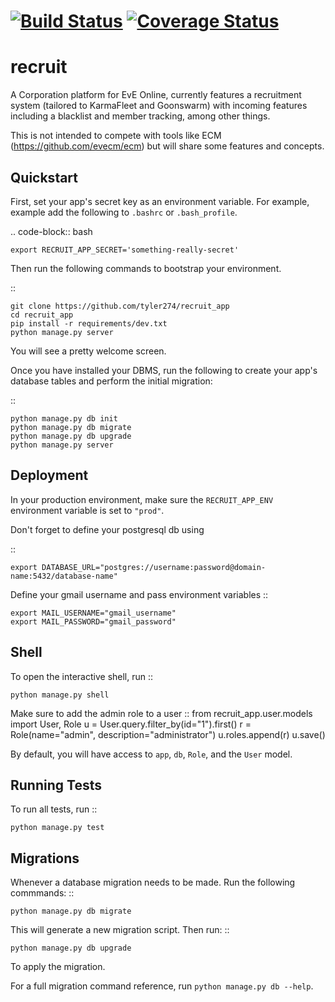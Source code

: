 [![Build Status](https://travis-ci.org/tyler274/Recruitment-App.svg?branch=master)](https://travis-ci.org/tyler274/Recruitment-App)
[![Coverage Status](https://coveralls.io/repos/tyler274/Recruitment-App/badge.svg?branch=master&service=github)](https://coveralls.io/github/tyler274/Recruitment-App?branch=master)
===============================
recruit
===============================

A Corporation platform for EvE Online, currently features a recruitment system (tailored to KarmaFleet and Goonswarm) with incoming features including a blacklist and member tracking, among other things.

This is not intended to compete with tools like ECM (https://github.com/evecm/ecm) but will share some features and concepts. 


Quickstart
----------

First, set your app's secret key as an environment variable. For example, example add the following to ``.bashrc`` or ``.bash_profile``.

.. code-block:: bash

    export RECRUIT_APP_SECRET='something-really-secret'


Then run the following commands to bootstrap your environment.


::

    git clone https://github.com/tyler274/recruit_app
    cd recruit_app
    pip install -r requirements/dev.txt
    python manage.py server

You will see a pretty welcome screen.

Once you have installed your DBMS, run the following to create your app's database tables and perform the initial migration:

::

    python manage.py db init
    python manage.py db migrate
    python manage.py db upgrade
    python manage.py server



Deployment
----------

In your production environment, make sure the ``RECRUIT_APP_ENV`` environment variable is set to ``"prod"``.

Don't forget to define your postgresql db using

::

    export DATABASE_URL="postgres://username:password@domain-name:5432/database-name"

Define your gmail username and pass environment variables
::

    export MAIL_USERNAME="gmail_username"
    export MAIL_PASSWORD="gmail_password"

Shell
-----

To open the interactive shell, run ::

    python manage.py shell


Make sure to add the admin role to a user
::
    from recruit_app.user.models import User, Role
    u = User.query.filter_by(id="1").first()
    r = Role(name="admin", description="administrator")
    u.roles.append(r)
    u.save()

By default, you will have access to ``app``, ``db``, ``Role``, and the ``User`` model.


Running Tests
-------------

To run all tests, run ::

    python manage.py test


Migrations
----------

Whenever a database migration needs to be made. Run the following commmands:
::

    python manage.py db migrate

This will generate a new migration script. Then run:
::

    python manage.py db upgrade

To apply the migration.

For a full migration command reference, run ``python manage.py db --help``.
